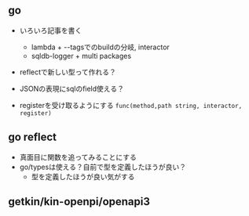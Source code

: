 ## go

- いろいろ記事を書く

  - lambda + --tagsでのbuildの分岐, interactor
  - sqldb-logger + multi packages

- reflectで新しい型って作れる？
- JSONの表現にsqlのfield使える？
- registerを受け取るようにする `func(method,path string, interactor, register)`


## go reflect

- 真面目に関数を追ってみることにする
- go/typesは使える？自前で型を定義したほうが良い？
  - 型を定義したほうが良い気がする

## getkin/kin-openpi/openapi3
